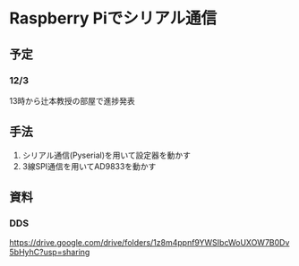 # Raspberry Piでシリアル通信

## 予定
### 12/3
13時から辻本教授の部屋で進捗発表
## 手法
1. シリアル通信(Pyserial)を用いて設定器を動かす
2. 3線SPI通信を用いてAD9833を動かす
## 資料
### DDS
https://drive.google.com/drive/folders/1z8m4ppnf9YWSIbcWoUXOW7B0Dv5bHyhC?usp=sharing
